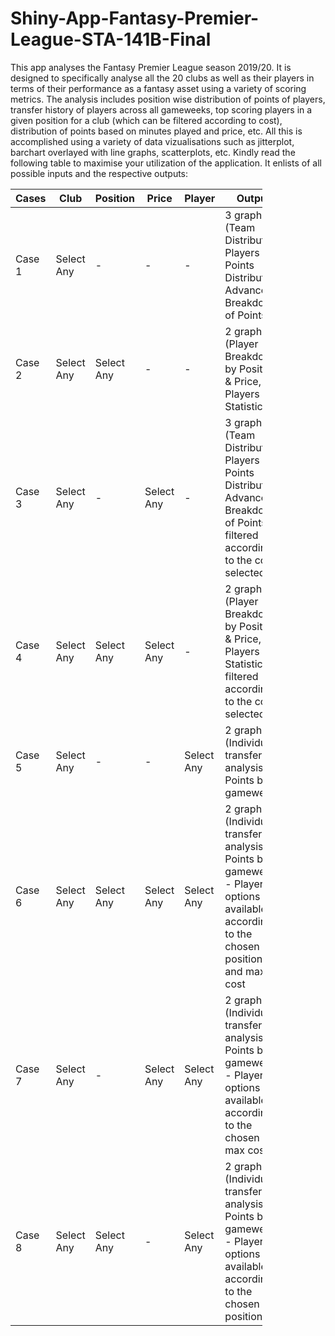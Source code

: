 # Shiny-App-Fantasy-Premier-League-STA-141B-Final

This app analyses the Fantasy Premier League season 2019/20. It is designed to specifically analyse all the 20 clubs as well as their players in terms of their performance as a fantasy asset using a variety of scoring metrics. The analysis includes position wise distribution of points of players, transfer history of players across all gameweeks, top scoring players in a given position for a club (which can be filtered according to cost), distribution of points based on minutes played and price, etc. All this is accomplished using a variety of data vizualisations such as jitterplot, barchart overlayed with line graphs, scatterplots, etc. Kindly read the following table to maximise your utilization of the application. It enlists of all possible inputs and the respective outputs:

<table style="width: 80%;>
  <col width="10%">
  <col width="10%">
  <col width="10%">
  <col width="10%">
  <col width="10%">
  <col width="20%">
    <thead>
        <th>Cases</th>
        <th>Club </th>
        <th>Position</th>
        <th>Price </th>
        <th>Player</th>
        <th>Output</th>
    </thead>
    <tbody>
        <tr>
            <td>Case 1  </td>
            <td>Select Any</td>
            <td>     -    </td>
            <td>     -    </td>
            <td>     -    </td>
            <td>3 graphs (Team Distribution, Players Points Distribution, Advanced Breakdown of Points)</td>
        </tr>
        <tr>
            <td>Case 2</td>
            <td>Select Any</td>
            <td>Select Any</td>
            <td>     -</td>
            <td>     -</td>
            <td>2 graphs (Player Breakdown by Position & Price, Players Statistics)</td>
        </tr>
        <tr>
            <td>Case 3</td>
            <td>Select Any</td>
            <td>     -</td>
            <td>Select Any</td>
            <td>     -</td>
            <td>3 graphs (Team Distribution, Players Points Distribution, Advanced Breakdown of Points)- filtered according to the cost selected</td>
        </tr>
        <tr>
            <td>Case 4</td>
            <td>Select Any</td>
            <td>Select Any</td>
            <td>Select Any</td>
            <td>     -</td>
            <td>2 graphs (Player Breakdown by Position & Price, Players Statistics) - filtered according to the cost selected</td>
        </tr>
        <tr>
            <td>Case 5</td>
            <td>Select Any</td>
            <td>     -</td>
            <td>     -</td>
            <td>Select Any</td>
            <td>2 graphs (Individual transfer analysis, Points by gameweek)</td>
        </tr>
        <tr>
            <td>Case 6</td>
            <td>Select Any</td>
            <td>Select Any</td>
            <td>Select Any</td>
            <td>Select Any</td>
            <td>2 graphs (Individual transfer analysis, Points by gameweek) - Player options available according to the chosen position and max cost</td>
        </tr>
        <tr>
            <td>Case 7</td>
            <td>Select Any</td>
            <td>     -</td>
            <td>Select Any</td>
            <td>Select Any</td>
            <td>2 graphs (Individual transfer analysis, Points by gameweek) - Player options available according to the chosen max cost </td>
        </tr>
        <tr>
            <td>Case 8</td>
            <td>Select Any</td>
            <td>Select Any</td>
            <td>     -</td>
            <td>Select Any</td>
            <td>2 graphs (Individual transfer analysis, Points by gameweek) - Player options available according to the chosen position</td>
        </tr>
    </tbody>
  </table>
